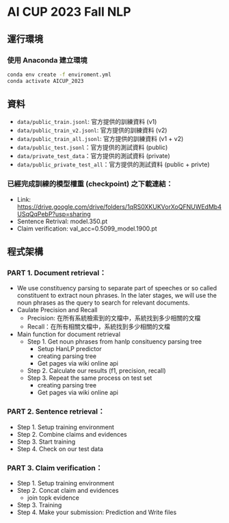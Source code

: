 # AI CUP 2023 Fall NLP

## 運行環境

### 使用 Anaconda 建立環境

```bash
conda env create -f enviroment.yml
conda activate AICUP_2023
```

## 資料
- `data/public_train.jsonl`: 官方提供的訓練資料 (v1)
- `data/public_train_v2.jsonl`: 官方提供的訓練資料 (v2)
- `data/public_train_all.jsonl`: 官方提供的訓練資料 (v1 + v2)
- `data/public_test.jsonl`：官方提供的測試資料 (public)
- `data/private_test_data`：官方提供的測試資料 (private)
- `data/public_private_test_all`：官方提供的測試資料 (public + privte)

### 已經完成訓練的模型權重 (checkpoint) 之下載連結：
- Link: https://drive.google.com/drive/folders/1qRS0XKUKVorXoQFNUWEdMb4USqQqPebP?usp=sharing
- Sentence Retrival: model.350.pt  
- Claim verification: val_acc=0.5099_model.1900.pt

## 程式架構

### PART 1. Document retrieval： 
- We use constituency parsing to separate part of speeches or so called constituent to extract noun phrases. In the later stages, we will use the noun phrases as the query to search for relevant documents.
- Caulate Precision and Recall
    - Precision: 在所有系統檢索到的文檔中，系統找到多少相關的文檔
    - Recall：在所有相關文檔中，系統找到多少相關的文檔
- Main function for document retrieval
    - Step 1. Get noun phrases from hanlp consituency parsing tree 
        - Setup HanLP predictor
        - creating parsing tree
        - Get pages via wiki online api
    - Step 2. Calculate our results (f1, precision, recall)
    - Step 3. Repeat the same process on test set
        - creating parsing tree
        - Get pages via wiki online api

### PART 2. Sentence retrieval：
- Step 1. Setup training environment
- Step 2. Combine claims and evidences
- Step 3. Start training
- Step 4. Check on our test data

### PART 3. Claim verification：
- Step 1. Setup training environment
- Step 2. Concat claim and evidences
    - join topk evidence
- Step 3. Training
- Step 4. Make your submission: Prediction and Write files
